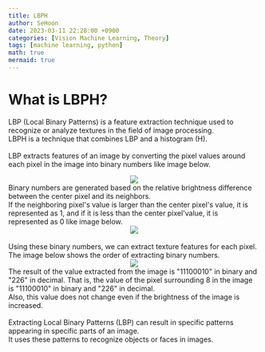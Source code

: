 ```yaml
---
title: LBPH
author: SeHoon
date: 2023-03-11 22:28:00 +0900
categories: [Vision Machine Learning, Theory]
tags: [machine learning, python]
math: true
mermaid: true
---
```


# What is LBPH?
LBP (Local Binary Patterns) is a feature extraction technique used to recognize or analyze textures in the field of image processing. <br>
LBPH is a technique that combines LBP and a histogram (H).<br><br>
LBP extracts features of an image by converting the pixel values around each pixel in the image into binary numbers like image below.<br>
<center>
<img src="https://user-images.githubusercontent.com/28240052/224699726-5ff044c2-a8e6-4ccc-93f2-06338b3574c7.png"><br>
</center>
Binary numbers are generated based on the relative brightness difference between the center pixel and its neighbors.<br>
If the neighboring pixel's value is larger than the center pixel's value, it is represented as 1, and if it is less than the center pixel'value, it is represented as 0 like image below.<br>
<center>
<img src="https://user-images.githubusercontent.com/28240052/224700196-71f56fd3-a67a-4457-b943-f16b545b1f6e.png">
</center>
<br>
Using these binary numbers, we can extract texture features for each pixel.<br>
The image below shows the order of extracting binary numbers.
<center>
<img src="https://user-images.githubusercontent.com/28240052/224703312-78acf600-d5c5-41ed-a588-233f3a195c54.png">
</center>
The result of the value extracted from the image is "11100010" in binary and "226" in decimal. That is, the value of the pixel surrounding 8 in the image is "11100010" in binary and "226" in decimal.<br>
Also, this value does not change even if the brightness of the image is increased.<br>
<br>
Extracting Local Binary Patterns (LBP) can result in specific patterns appearing in specific parts of an image. <br>
It uses these patterns to recognize objects or faces in images.<br>

